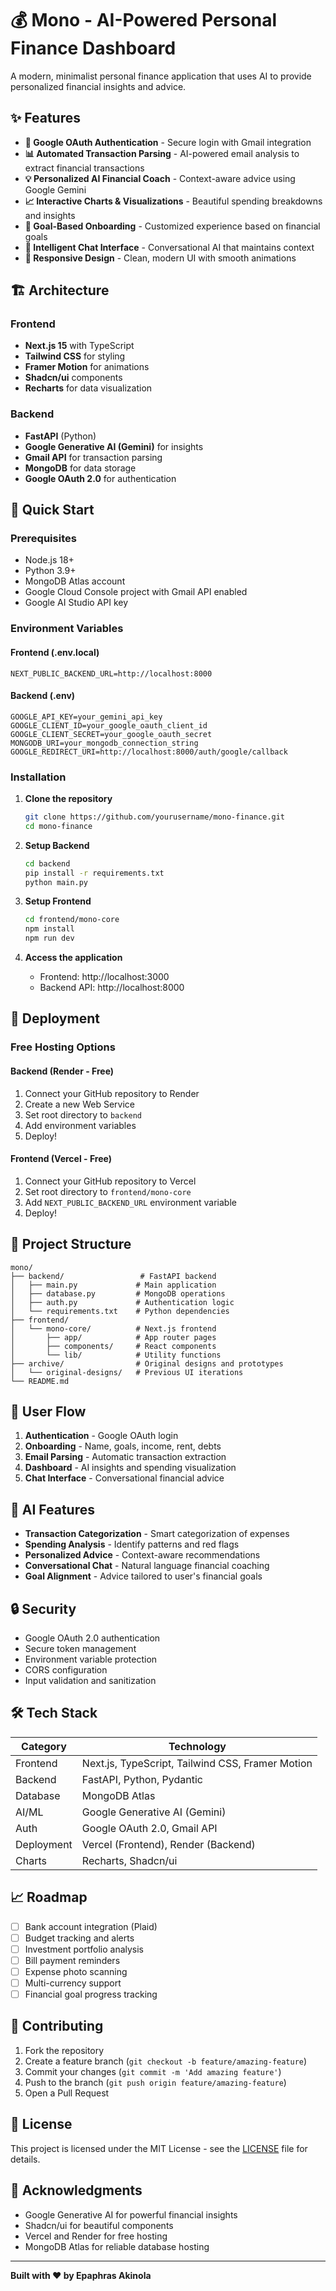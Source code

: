 # 💰 Mono - AI-Powered Personal Finance Dashboard

A modern, minimalist personal finance application that uses AI to provide personalized financial insights and advice.

## ✨ Features

- **🔐 Google OAuth Authentication** - Secure login with Gmail integration
- **📊 Automated Transaction Parsing** - AI-powered email analysis to extract financial transactions
- **💡 Personalized AI Financial Coach** - Context-aware advice using Google Gemini
- **📈 Interactive Charts & Visualizations** - Beautiful spending breakdowns and insights
- **🎯 Goal-Based Onboarding** - Customized experience based on financial goals
- **💬 Intelligent Chat Interface** - Conversational AI that maintains context
- **📱 Responsive Design** - Clean, modern UI with smooth animations

## 🏗️ Architecture

### Frontend
- **Next.js 15** with TypeScript
- **Tailwind CSS** for styling
- **Framer Motion** for animations
- **Shadcn/ui** components
- **Recharts** for data visualization

### Backend  
- **FastAPI** (Python)
- **Google Generative AI (Gemini)** for insights
- **Gmail API** for transaction parsing
- **MongoDB** for data storage
- **Google OAuth 2.0** for authentication

## 🚀 Quick Start

### Prerequisites
- Node.js 18+
- Python 3.9+
- MongoDB Atlas account
- Google Cloud Console project with Gmail API enabled
- Google AI Studio API key

### Environment Variables

#### Frontend (.env.local)
```env
NEXT_PUBLIC_BACKEND_URL=http://localhost:8000
```

#### Backend (.env)
```env
GOOGLE_API_KEY=your_gemini_api_key
GOOGLE_CLIENT_ID=your_google_oauth_client_id
GOOGLE_CLIENT_SECRET=your_google_oauth_secret
MONGODB_URI=your_mongodb_connection_string
GOOGLE_REDIRECT_URI=http://localhost:8000/auth/google/callback
```

### Installation

1. **Clone the repository**
   ```bash
   git clone https://github.com/yourusername/mono-finance.git
   cd mono-finance
   ```

2. **Setup Backend**
   ```bash
   cd backend
   pip install -r requirements.txt
   python main.py
   ```

3. **Setup Frontend**
   ```bash
   cd frontend/mono-core
   npm install
   npm run dev
   ```

4. **Access the application**
   - Frontend: http://localhost:3000
   - Backend API: http://localhost:8000

## 🔧 Deployment

### Free Hosting Options

#### Backend (Render - Free)
1. Connect your GitHub repository to Render
2. Create a new Web Service
3. Set root directory to `backend`
4. Add environment variables
5. Deploy!

#### Frontend (Vercel - Free)
1. Connect your GitHub repository to Vercel
2. Set root directory to `frontend/mono-core`
3. Add `NEXT_PUBLIC_BACKEND_URL` environment variable
4. Deploy!

## 📁 Project Structure

```
mono/
├── backend/                 # FastAPI backend
│   ├── main.py             # Main application
│   ├── database.py         # MongoDB operations
│   ├── auth.py             # Authentication logic
│   └── requirements.txt    # Python dependencies
├── frontend/
│   └── mono-core/          # Next.js frontend
│       ├── app/            # App router pages
│       ├── components/     # React components
│       └── lib/            # Utility functions
├── archive/                # Original designs and prototypes
│   └── original-designs/   # Previous UI iterations
└── README.md
```

## 🎯 User Flow

1. **Authentication** - Google OAuth login
2. **Onboarding** - Name, goals, income, rent, debts
3. **Email Parsing** - Automatic transaction extraction
4. **Dashboard** - AI insights and spending visualization
5. **Chat Interface** - Conversational financial advice

## 🤖 AI Features

- **Transaction Categorization** - Smart categorization of expenses
- **Spending Analysis** - Identify patterns and red flags  
- **Personalized Advice** - Context-aware recommendations
- **Conversational Chat** - Natural language financial coaching
- **Goal Alignment** - Advice tailored to user's financial goals

## 🔒 Security

- Google OAuth 2.0 authentication
- Secure token management
- Environment variable protection
- CORS configuration
- Input validation and sanitization

## 🛠️ Tech Stack

| Category | Technology |
|----------|------------|
| Frontend | Next.js, TypeScript, Tailwind CSS, Framer Motion |
| Backend | FastAPI, Python, Pydantic |
| Database | MongoDB Atlas |
| AI/ML | Google Generative AI (Gemini) |
| Auth | Google OAuth 2.0, Gmail API |
| Deployment | Vercel (Frontend), Render (Backend) |
| Charts | Recharts, Shadcn/ui |

## 📈 Roadmap

- [ ] Bank account integration (Plaid)
- [ ] Budget tracking and alerts
- [ ] Investment portfolio analysis  
- [ ] Bill payment reminders
- [ ] Expense photo scanning
- [ ] Multi-currency support
- [ ] Financial goal progress tracking

## 🤝 Contributing

1. Fork the repository
2. Create a feature branch (`git checkout -b feature/amazing-feature`)
3. Commit your changes (`git commit -m 'Add amazing feature'`)
4. Push to the branch (`git push origin feature/amazing-feature`)
5. Open a Pull Request

## 📄 License

This project is licensed under the MIT License - see the [LICENSE](LICENSE) file for details.

## 🙏 Acknowledgments

- Google Generative AI for powerful financial insights
- Shadcn/ui for beautiful components
- Vercel and Render for free hosting
- MongoDB Atlas for reliable database hosting

---

**Built with ❤️ by Epaphras Akinola**
